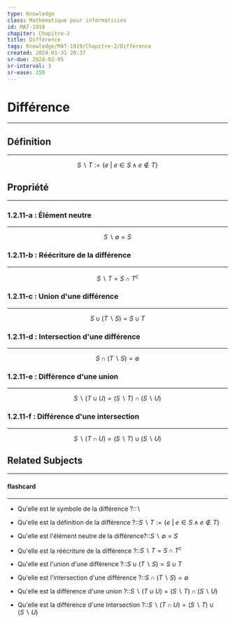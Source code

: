 ```yaml
---
type: Knowledge
class: Mathématique pour informaticien
id: MAT-1919
chapiter: Chapitre-2
title: Différence 
tags: Knowledge/MAT-1919/Chapitre-2/Différence 
created: 2024-01-31 20:37
sr-due: 2024-02-05
sr-interval: 3
sr-ease: 250
---
```

# Différence 
----

## Définition
-----
$$S \ \backslash \ T := \{e \ | \ e \in S \land e \not \in T \}$$

## Propriété
-----
### 1.2.11-a : Élément neutre
---
$$S \ \backslash \ \emptyset  = S$$
### 1.2.11-b : Réécriture de la différence
---
$$S \ \backslash \ T = S \cap T^c$$

### 1.2.11-c : Union d'une différence
---
$$S \cup (T \ \backslash \ S) = S \cup T$$

### 1.2.11-d : Intersection d'une différence
---
$$S \cap (T \ \backslash \ S) = \emptyset$$

### 1.2.11-e : Différence d'une union
---
$$S \ \backslash \ (T \cup U) = (S \ \backslash \ T) \cap (S \ \backslash \ U)$$

### 1.2.11-f : Différence d'une intersection
---
$$S \ \backslash \ (T \cap U) = (S \ \backslash \ T) \cup (S \ \backslash \ U)$$

## Related Subjects
----
#### flashcard 
----
- Qu'elle est le symbole de la différence ?::$\backslash$
<!--SR:!2024-03-10,8,250-->
- Qu'elle est la définition de la différence ?::$S \ \backslash \ T := \{e \ | \ e \in S \land e \not \in T \}$
<!--SR:!2024-03-09,7,250-->
- Qu'elle est l'élément neutre de la différence?::$S \ \backslash \ \emptyset  = S$
<!--SR:!2024-03-04,2,230-->
- Qu'elle est la réécriture de la différence ?::$S \ \backslash \ T = S \cap T^c$
<!--SR:!2024-03-03,1,210-->
- Qu'elle est l'union d'une différence ?::$S \cup (T \ \backslash \ S) = S \cup T$
<!--SR:!2024-03-03,1,210-->
- Qu'elle est l'intersection d'une différence ?::$S \cap (T \ \backslash \ S) = \emptyset$
<!--SR:!2024-03-03,1,210-->
- Qu'elle est la différence d'une union ?::$S \ \backslash \ (T \cup U) = (S \ \backslash \ T) \cap (S \ \backslash \ U)$
<!--SR:!2024-03-03,1,210-->
- Qu'elle est la différence d'une intersection ?::$S \ \backslash \ (T \cap U) = (S \ \backslash \ T) \cup (S \ \backslash \ U)$
<!--SR:!2024-03-03,1,210-->
